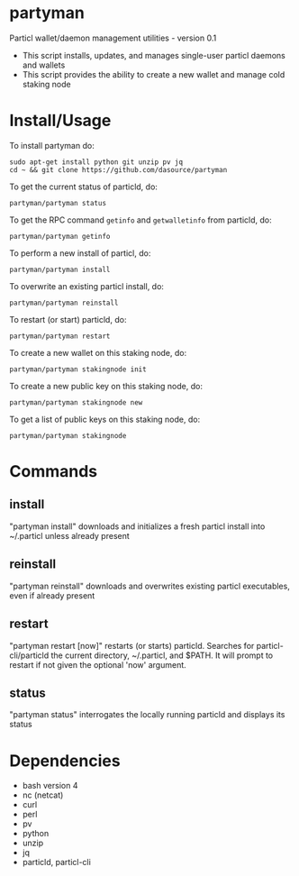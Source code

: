 # partyman

Particl wallet/daemon management utilities - version 0.1

* This script installs, updates, and manages single-user particl daemons and wallets
* This script provides the ability to create a new wallet and manage cold staking node

# Install/Usage

To install partyman do:

    sudo apt-get install python git unzip pv jq
    cd ~ && git clone https://github.com/dasource/partyman


To get the current status of particld, do:

    partyman/partyman status

To get the RPC command `getinfo` and `getwalletinfo` from particld, do:

    partyman/partyman getinfo



To perform a new install of particl, do:

    partyman/partyman install

To overwrite an existing particl install, do:

    partyman/partyman reinstall

To restart (or start) particld, do:

    partyman/partyman restart



To create a new wallet on this staking node, do:

    partyman/partyman stakingnode init

To create a new public key on this staking node, do:

    partyman/partyman stakingnode new

To get a list of public keys on this staking node, do:

    partyman/partyman stakingnode


# Commands

## install

"partyman install" downloads and initializes a fresh particl install into ~/.particl
unless already present

## reinstall

"partyman reinstall" downloads and overwrites existing particl executables, even if
already present

## restart

"partyman restart [now]" restarts (or starts) particld. Searches for particl-cli/particld
the current directory, ~/.particl, and $PATH. It will prompt to restart if not
given the optional 'now' argument.

## status

"partyman status" interrogates the locally running particld and displays its status

# Dependencies

* bash version 4
* nc (netcat)
* curl
* perl
* pv
* python
* unzip
* jq
* particld, particl-cli
